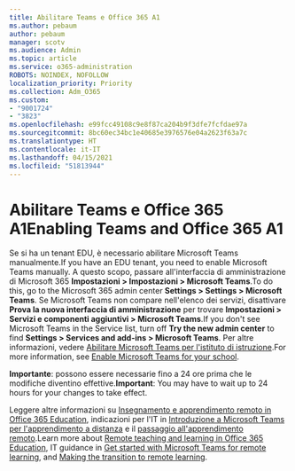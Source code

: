 ```yaml
---
title: Abilitare Teams e Office 365 A1
ms.author: pebaum
author: pebaum
manager: scotv
ms.audience: Admin
ms.topic: article
ms.service: o365-administration
ROBOTS: NOINDEX, NOFOLLOW
localization_priority: Priority
ms.collection: Adm_O365
ms.custom:
- "9001724"
- "3823"
ms.openlocfilehash: e99fcc49108c9e8f87ca204b9f3dfe7fcfdae97a
ms.sourcegitcommit: 8bc60ec34bc1e40685e3976576e04a2623f63a7c
ms.translationtype: HT
ms.contentlocale: it-IT
ms.lasthandoff: 04/15/2021
ms.locfileid: "51813944"
---
```

# <a name="enabling-teams-and-office-365-a1"></a><span data-ttu-id="e3293-102">Abilitare Teams e Office 365 A1</span><span class="sxs-lookup"><span data-stu-id="e3293-102">Enabling Teams and Office 365 A1</span></span>

<span data-ttu-id="e3293-103">Se si ha un tenant EDU, è necessario abilitare Microsoft Teams manualmente.</span><span class="sxs-lookup"><span data-stu-id="e3293-103">If you have an EDU tenant, you need to enable Microsoft Teams manually.</span></span> <span data-ttu-id="e3293-104">A questo scopo, passare all'interfaccia di amministrazione di Microsoft 365 **Impostazioni > Impostazioni > Microsoft Teams**.</span><span class="sxs-lookup"><span data-stu-id="e3293-104">To do this, go to the Microsoft 365 admin center **Settings > Settings > Microsoft Teams**.</span></span> <span data-ttu-id="e3293-105">Se Microsoft Teams non compare nell'elenco dei servizi, disattivare **Prova la nuova interfaccia di amministrazione** per trovare **Impostazioni > Servizi e componenti aggiuntivi > Microsoft Teams**.</span><span class="sxs-lookup"><span data-stu-id="e3293-105">If you don't see Microsoft Teams in the Service list, turn off **Try the new admin center** to find **Settings > Services and add-ins > Microsoft Teams**.</span></span> <span data-ttu-id="e3293-106">Per altre informazioni, vedere [Abilitare Microsoft Teams per l'istituto di istruzione](https://docs.microsoft.com/microsoft-365/education/intune-edu-trial/enable-microsoft-teams#enable-microsoft-teams-for-your-school-1).</span><span class="sxs-lookup"><span data-stu-id="e3293-106">For more information, see [Enable Microsoft Teams for your school](https://docs.microsoft.com/microsoft-365/education/intune-edu-trial/enable-microsoft-teams#enable-microsoft-teams-for-your-school-1).</span></span>

<span data-ttu-id="e3293-107">**Importante**: possono essere necessarie fino a 24 ore prima che le modifiche diventino effettive.</span><span class="sxs-lookup"><span data-stu-id="e3293-107">**Important**: You may have to wait up to 24 hours for your changes to take effect.</span></span> 

<span data-ttu-id="e3293-108">Leggere altre informazioni su [Insegnamento e apprendimento remoto in Office 365 Education](https://support.office.com/article/remote-teaching-and-learning-in-office-365-education-f651ccae-7b65-478b-8366-51bb884025c4), indicazioni per l'IT in [Introduzione a Microsoft Teams per l'apprendimento a distanza](https://docs.microsoft.com/MicrosoftTeams/remote-learning-edu) e il [passaggio all'apprendimento remoto](https://www.microsoft.com/education/remote-learning).</span><span class="sxs-lookup"><span data-stu-id="e3293-108">Learn more about [Remote teaching and learning in Office 365 Education](https://support.office.com/article/remote-teaching-and-learning-in-office-365-education-f651ccae-7b65-478b-8366-51bb884025c4), IT guidance in [Get started with Microsoft Teams for remote learning](https://docs.microsoft.com/MicrosoftTeams/remote-learning-edu), and [Making the transition to remote learning](https://www.microsoft.com/education/remote-learning).</span></span>